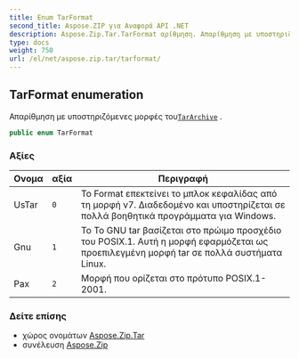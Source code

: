 ```yaml
---
title: Enum TarFormat
second_title: Aspose.ZIP για Αναφορά API .NET
description: Aspose.Zip.Tar.TarFormat αρίθμηση. Απαρίθμηση με υποστηριζόμενες μορφές τουTarArchive .
type: docs
weight: 750
url: /el/net/aspose.zip.tar/tarformat/
---
```

## TarFormat enumeration

Απαρίθμηση με υποστηριζόμενες μορφές του[`TarArchive`](../tararchive/) .

```csharp
public enum TarFormat
```

### Αξίες

| Ονομα | αξία | Περιγραφή |
| --- | --- | --- |
| UsTar | `0` | Το Format επεκτείνει το μπλοκ κεφαλίδας από τη μορφή v7. Διαδεδομένο και υποστηρίζεται σε πολλά βοηθητικά προγράμματα για Windows. |
| Gnu | `1` | Το Το GNU tar βασίζεται στο πρώιμο προσχέδιο του POSIX.1. Αυτή η μορφή εφαρμόζεται ως προεπιλεγμένη μορφή tar σε πολλά συστήματα Linux. |
| Pax | `2` | Μορφή που ορίζεται στο πρότυπο POSIX.1-2001. |

### Δείτε επίσης

* χώρος ονομάτων [Aspose.Zip.Tar](../../aspose.zip.tar/)
* συνέλευση [Aspose.Zip](../../)


